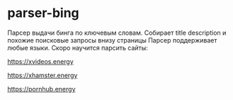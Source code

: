# parser-bing
Парсер выдачи бинга по ключевым словам. Собирает title description и похожие поисковые запросы внизу страницы
Парсер поддерживает любые языки.
Скоро научится парсить сайты:

https://xvideos.energy

https://xhamster.energy

https://pornhub.energy
